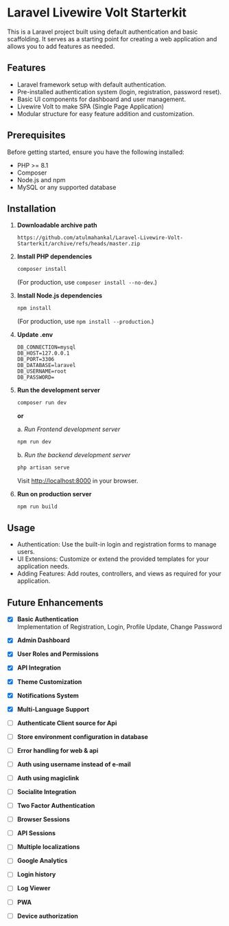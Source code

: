 # Laravel Livewire Volt Starterkit

This is a Laravel project built using default authentication and basic scaffolding. It serves as a starting point for creating a web application and allows you to add features as needed.

## Features

- Laravel framework setup with default authentication.
- Pre-installed authentication system (login, registration, password reset).
- Basic UI components for dashboard and user management.
- Livewire Volt to make SPA (Single Page Application)
- Modular structure for easy feature addition and customization.

## Prerequisites

Before getting started, ensure you have the following installed:

- PHP >= 8.1
- Composer
- Node.js and npm
- MySQL or any supported database

## Installation

1. **Downloadable archive path**

   ```url
   https://github.com/atulmahankal/Laravel-Livewire-Volt-Starterkit/archive/refs/heads/master.zip
   ```

2. **Install PHP dependencies**

    ```bash
    composer install
    ```

    (For production, use `composer install --no-dev`.)

3. **Install Node.js dependencies**

    ```bash
    npm install
    ```

    (For production, use `npm install --production`.)

4. **Update .env**

    ```.env
    DB_CONNECTION=mysql
    DB_HOST=127.0.0.1
    DB_PORT=3306
    DB_DATABASE=laravel
    DB_USERNAME=root
    DB_PASSWORD=
    ```

5. **Run the development server**

    ```bash
    composer run dev
    ```

    **or**

    a. *Run Frontend development server*

    ```bash
    npm run dev
    ```

    b. *Run the backend development server*

    ```bash
    php artisan serve
    ```

    Visit [http://localhost:8000](http://localhost:8000) in your browser.

6. **Run on production server**

    ```bash
    npm run build
    ```

## Usage

- Authentication: Use the built-in login and registration forms to manage users.
- UI Extensions: Customize or extend the provided templates for your application needs.
- Adding Features: Add routes, controllers, and views as required for your application.

## Future Enhancements

- [x] **Basic Authentication**  
    Implementation of Registration, Login, Profile Update, Change Password

- [x] **Admin Dashboard**  

- [x] **User Roles and Permissions**  

- [x] **API Integration**  

- [x] **Theme Customization**  

- [x] **Notifications System**  

- [x] **Multi-Language Support**  

- [ ] **Authenticate Client source for Api**  

- [ ] **Store environment configuration in database**  

- [ ] **Error handling for web & api**  

- [ ] **Auth using username instead of e-mail**  

- [ ] **Auth using magiclink**  

- [ ] **Socialite Integration**  

- [ ] **Two Factor Authentication**  

- [ ] **Browser Sessions**  

- [ ] **API Sessions**  

- [ ] **Multiple localizations**  

- [ ] **Google Analytics**  

- [ ] **Login history**  

- [ ] **Log Viewer**  

- [ ] **PWA**  

- [ ] **Device authorization**  
